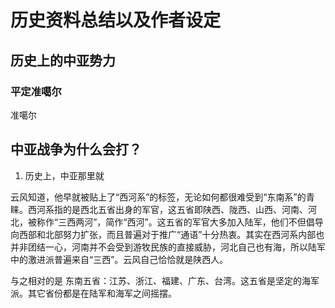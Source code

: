 # 历史资料总结以及作者设定
## 历史上的中亚势力
### 平定准噶尔
准噶尔

## 中亚战争为什么会打？
1. 历史上，中亚那里就

云风知道，他早就被贴上了“西河系”的标签，无论如何都很难受到“东南系”的青睐。西河系指的是西北五省出身的军官，这五省即陕西、陇西、山西、河南、河北，被称作“三西两河”，简作“西河”。这五省的军官大多加入陆军，他们不但倡导向西部和北部努力扩张，而且普遍对于推广“通语”十分热衷。其实在西河系内部也并非团结一心，河南并不会受到游牧民族的直接威胁，河北自己也有海，所以陆军中的激进派普遍来自“三西”。云风自己恰恰就是陕西人。

与之相对的是
东南五省：江苏、浙江、福建、广东、台湾。这五省是坚定的海军派。其它省份都是在陆军和海军之间摇摆。

